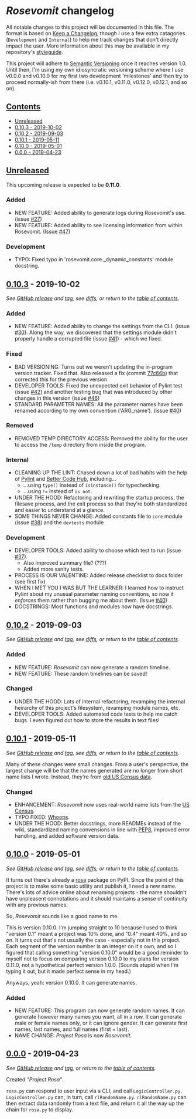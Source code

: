# ***Rosevomit* changelog**

All notable changes to this project will be documented in this file. The format is based on [Keep a Changelog](https://keepachangelog.com/en/1.0.0/), though I use a few extra catagories (`Development` and `Internal`) to help me track changes that don't directly impact the user. More information about this may be available in my repository's [styleguide](https://github.com/AlexLemna/rosevomit/blob/master/docs/styleguide.md#changelog).

This project will adhere to [Semantic Versioning](https://semver.org/spec/v2.0.0.html) once it reaches version 1.0. Until then, I'm using my own idiosyncratic versioning scheme where I use v0.0.0 and v0.10.0 for my first two development 'milestones' and then try to proceed normally-ish from there (i.e. v0.10.1, v0.11.0, v0.12.0, v0.12.1, and so on).

## [Contents](#contents)

* [Unreleased](#unreleased)
* [0.10.3 - 2019-10-02](#0103---2019-10-02)
* [0.10.2 - 2019-09-03](#0102---2019-09-03)
* [0.10.1 - 2019-05-11](#0101---2019-05-11)
* [0.10.0 - 2019-05-01](#0100---2019-05-01)
* [0.0.0 - 2019-04-23](#000---2019-04-23)

## [Unreleased]

This upcoming release is expected to be **0.11.0**.

### Added

* NEW FEATURE: Added ability to generate logs during Rosevomit's use. (issue [#27])
* NEW FEATURE: Added ability to see licensing information from within Rosevomit. (Issue [#47])

[#27]: https://github.com/AlexLemna/rosevomit/issues/27
[#47]: https://github.com/AlexLemna/rosevomit/issues/47

### Development

* TYPO: Fixed typo in 'rosevomit.core._dynamic_constants' module docstring.

## [0.10.3][0-10-3-compare] - 2019-10-02

*See [GitHub release][0-10-3-release] and [tag], see [diffs][0-10-3-compare], or return to the [table of contents](#contents).*

### Added

* NEW FEATURE: Added ability to change the settings from the CLI. (issue [#30]). Along the way, we discovered that the settings module didn't properly handle a corrupted file (issue [#41]) - which we fixed.

### Fixed

* BAD VERSIONING: Turns out we weren't updating the in-program version tracker. Fixed that. Also released a fix (commit [77c66b]) that corrected this for the previous version
* DEVELOPER TOOLS: Fixed the unexpected exit behavior of Pylint test (issue [#42]) and another testing bug that was introduced by other changes in this version (issue [#46])
* STANDARD PARAMETER NAMES: All the parameter names have been renamed according to my own convention ('ARG_name'). (issue [#40])

### Removed

* REMOVED TEMP DIRECTORY ACCESS: Removed the ability for the user to access the `/temp` directory from inside the program.

### Internal

* CLEANING UP THE LINT: Chased down a lot of bad habits with the help of [Pylint](https://www.pylint.org/) and [Better Code Hub](https://bettercodehub.com/), including...
  * ...using `type()` instead of `isinstance()` for typechecking.
  * ...using `!=` instead of `is not`.
* UNDER THE HOOD: Refactoring and rewriting the startup process, the filesave process, and the exit process so that they're both standardized and easier to understand at a glance.
* SOME THINGS NEVER CHANGE: Added constants file to `core` module (issue [#38]) and the `devtests` module

### Development

* DEVELOPER TOOLS: Added ability to choose which test to run (issue [#37]).
  * Also improved summary file? (???)
  * Added more sanity tests.
* PROCESS IS OUR VALENTINE: Added release checklist to docs folder (see first fix)
* WHEN I MET YOU I WAS BUT THE LEARNER: I learned how to instruct Pylint about my unusual parameter naming conventions, so now it *enforces* them rather than bugging me about them. (Issue [#40])
* DOCSTRINGS: Most functions and modules now have docstrings.

[#30]: https://github.com/AlexLemna/rosevomit/issues/30
[#37]: https://github.com/AlexLemna/rosevomit/issues/37
[#38]: https://github.com/AlexLemna/rosevomit/issues/38
[#40]: https://github.com/AlexLemna/rosevomit/issues/40
[#41]: https://github.com/AlexLemna/rosevomit/issues/41
[#42]: https://github.com/AlexLemna/rosevomit/issues/42
[#46]: https://github.com/AlexLemna/rosevomit/issues/46
[77c66b]: https://github.com/AlexLemna/rosevomit/commit/77c66b3f391ae7c3db6d436a31a4ee9dce538318

## [0.10.2][0-10-2-compare] - 2019-09-03

*See [GitHub release][0-10-2-release] and [tag], see [diffs][0-10-2-compare], or return to the [table of contents](#contents).*

### Added

* NEW FEATURE: *Rosevomit* can now generate a random timeline.
* NEW FEATURE: These random timelines can be saved!

### Changed

* UNDER THE HOOD: Lots of internal refactoring, revamping the internal heirarchy of this project's filesystem, revamping module names, etc.
* DEVELOPER TOOLS: Added automated code tests to help me catch bugs. I even figured out how to store the results in text files!

## [0.10.1][0-10-1-compare] - 2019-05-11

*See [GitHub release][0-10-1-release] and [tag], see [diffs][0-10-1-compare], or return to the [table of contents](#contents).*

Many of these changes were small changes. From a user's perspective, the largest change will be that the names generated are no longer from short name lists I wrote. Instead, they're from [old US Census data](https://www.census.gov/topics/population/genealogy/data/1990_census/1990_census_namefiles.html).

### Changed

* ENHANCEMENT: *Rosevomit* now uses real-world name lists from the [US Census](https://www.census.gov/topics/population/genealogy/data/1990_census/1990_census_namefiles.html).
* TYPO FIXED: [Whoops](https://github.com/AlexLemna/rosevomit/issues/18).
* UNDER THE HOOD: Better docstrings, more READMEs instead of the wiki, standardized naming convensions in line with [PEP8](https://www.python.org/dev/peps/pep-0008/), improved error handling, and added software version data.

## [0.10.0][0-10-0-compare] - 2019-05-01

*See [GitHub release][0-10-0-release] and [tag], see [diffs][0-10-0-compare], or return to the [table of contents](#contents).*

It turns out there's already a [rosa](https://pypi.org/project/rosa/) package on PyPI. Since the point of this project is to make some basic utility and publish it, I need a new name. There's lots of advice online about renaming projects - the name shouldn't have unpleasent connotations and it should maintains a sense of continuity with any previous names.

So, *Rosevomit* sounds like a good name to me.

This is version 0.10.0. I'm jumping straight to 10 because I used to think "version 0.1" meant a project was 10% done, and "0.4" meant 40%, and so on. It turns out that's not usually the case - especially not in this project. Each segment of the version number is an integer on it's own, and so I figured that calling something "version 0.10.0" would be a good reminder to myself not to focus on comparing version 0.10.0 to my plans for version 0.11.0, not a hypothetical perfect version 1.0.0. (Sounds stupid when I'm typing it out, but it made perfect sense in my head.)

Anyways, yeah: version 0.10.0. It can generate names.

### Added

* NEW FEATURE: This program can now generate random names. It can generate however many names you want, all in a row. It can generate male or female names only, or it can ignore gender. It can generate first names, last names, and full names (first + last).
* NAME CHANGE: *Project Rosa* is now *Rosevomit*.

## [0.0.0][0-0-0-release] - 2019-04-23

*See [GitHub release][0-0-0-release] and [tag], or return to the [table of contents](#contents).*

Created *"Project Rosa"*.

`rosa.py` can respond to user input via a CLI, and call `LogicController.py`. `LogicController.py` can, in turn, call `rlRandomName.py`. `rlRandomName.py` can then extract data randomly from a text file, and return it all the way up the chain for `rosa.py` to display.

[Unreleased]: https://github.com/AlexLemna/rosevomit/compare/0.10.3...HEAD
[0-10-3-compare]: https://github.com/AlexLemna/rosevomit/compare/0.10.2...0.10.3
[0-10-3-release]: https://github.com/AlexLemna/rosevomit/releases/tag/0.10.3
[0-10-2-compare]: https://github.com/AlexLemna/rosevomit/compare/0.10.1...0.10.2
[0-10-2-release]: https://github.com/AlexLemna/rosevomit/releases/tag/0.10.2
[0-10-1-compare]: https://github.com/AlexLemna/rosevomit/compare/0.10.0...0.10.1
[0-10-1-release]: https://github.com/AlexLemna/rosevomit/releases/tag/0.10.1
[0-10-0-compare]: https://github.com/AlexLemna/rosevomit/compare/0.0.0...0.10.0
[0-10-0-release]: https://github.com/AlexLemna/rosevomit/releases/tag/0.10.0
[0-0-0-release]: https://github.com/AlexLemna/rosevomit/releases/tag/0.0.0
[tag]: https://github.com/AlexLemna/rosevomit/tags

